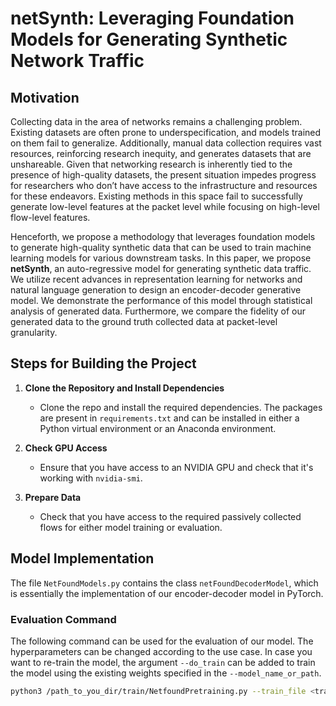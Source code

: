# **netSynth: Leveraging Foundation Models for Generating Synthetic Network Traffic**

## **Motivation**

Collecting data in the area of networks remains a challenging problem. Existing datasets are often prone to underspecification, and models trained on them fail to generalize. Additionally, manual data collection requires vast resources, reinforcing research inequity, and generates datasets that are unshareable. Given that networking research is inherently tied to the presence of high-quality datasets, the present situation impedes progress for researchers who don’t have access to the infrastructure and resources for these endeavors. Existing methods in this space fail to successfully generate low-level features at the packet level while focusing on high-level flow-level features.

Henceforth, we propose a methodology that leverages foundation models to generate high-quality synthetic data that can be used to train machine learning models for various downstream tasks. In this paper, we propose **netSynth**, an auto-regressive model for generating synthetic data traffic. We utilize recent advances in representation learning for networks and natural language generation to design an encoder-decoder generative model. We demonstrate the performance of this model through statistical analysis of generated data. Furthermore, we compare the fidelity of our generated data to the ground truth collected data at packet-level granularity.

## **Steps for Building the Project**

1. **Clone the Repository and Install Dependencies**
   - Clone the repo and install the required dependencies. The packages are present in `requirements.txt` and can be installed in either a Python virtual environment or an Anaconda environment.

2. **Check GPU Access**
   - Ensure that you have access to an NVIDIA GPU and check that it's working with `nvidia-smi`.

3. **Prepare Data**
   - Check that you have access to the required passively collected flows for either model training or evaluation.

## **Model Implementation**

The file `NetFoundModels.py` contains the class `netFoundDecoderModel`, which is essentially the implementation of our encoder-decoder model in PyTorch. 

### **Evaluation Command**

The following command can be used for the evaluation of our model. The hyperparameters can be changed according to the use case. In case you want to re-train the model, the argument `--do_train` can be added to train the model using the existing weights specified in the `--model_name_or_path`.

```bash
python3 /path_to_you_dir/train/NetfoundPretraining.py --train_file <train_data.csv> --output_dir <output_dir> --eval_steps 10000 --learning_rate 5e-6 --do_eval --evaluation_strategy steps --save_steps 10000 --per_device_train_batch_size 1 --per_device_eval_batch_size 1 --overwrite_output_dir --mlm_probability 0.15 --model_name_or_path /path_to_pre_trained_model --max_eval_samples 100000 --dataloader_num_workers 4 --dataloader_prefetch_factor
